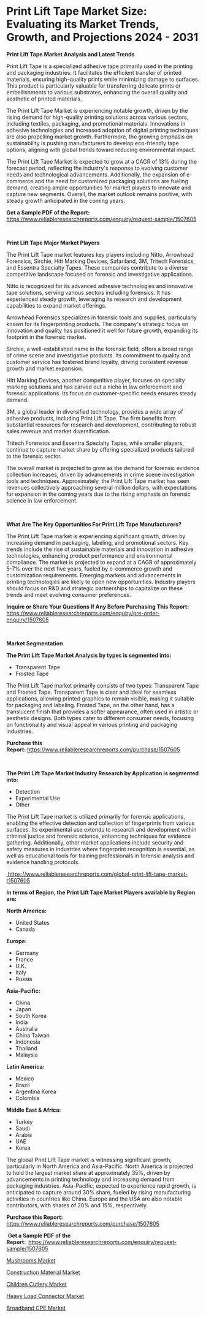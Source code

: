 <p><h1>Print Lift Tape Market Size: Evaluating its Market Trends, Growth, and Projections 2024 - 2031</h1></p><p><strong>Print Lift Tape Market Analysis and Latest Trends</strong></p>
<p><p>Print Lift Tape is a specialized adhesive tape primarily used in the printing and packaging industries. It facilitates the efficient transfer of printed materials, ensuring high-quality prints while minimizing damage to surfaces. This product is particularly valuable for transferring delicate prints or embellishments to various substrates, enhancing the overall quality and aesthetic of printed materials.</p><p>The Print Lift Tape Market is experiencing notable growth, driven by the rising demand for high-quality printing solutions across various sectors, including textiles, packaging, and promotional materials. Innovations in adhesive technologies and increased adoption of digital printing techniques are also propelling market growth. Furthermore, the growing emphasis on sustainability is pushing manufacturers to develop eco-friendly tape options, aligning with global trends toward reducing environmental impact.</p><p>The Print Lift Tape Market is expected to grow at a CAGR of 13% during the forecast period, reflecting the industry's response to evolving customer needs and technological advancements. Additionally, the expansion of e-commerce and the need for customized packaging solutions are fueling demand, creating ample opportunities for market players to innovate and capture new segments. Overall, the market outlook remains positive, with steady growth anticipated in the coming years.</p></p>
<p><strong>Get a Sample PDF of the Report:&nbsp;</strong> <a href="https://www.reliableresearchreports.com/enquiry/request-sample/1507605?utm_campaign=1400&utm_medium=2&utm_source=Github&utm_content=ia&utm_term=02102024&utm_id=print-lift-tape">https://www.reliableresearchreports.com/enquiry/request-sample/1507605</a></p>
<p>&nbsp;</p>
<p><strong>Print Lift Tape Major Market Players</strong></p>
<p><p>The Print Lift Tape market features key players including Nitto, Arrowhead Forensics, Sirchie, Hitt Marking Devices, Safariland, 3M, Tritech Forensics, and Essentra Specialty Tapes. These companies contribute to a diverse competitive landscape focused on forensic and investigative applications.</p><p>Nitto is recognized for its advanced adhesive technologies and innovative tape solutions, serving various sectors including forensics. It has experienced steady growth, leveraging its research and development capabilities to expand market offerings.</p><p>Arrowhead Forensics specializes in forensic tools and supplies, particularly known for its fingerprinting products. The company's strategic focus on innovation and quality has positioned it well for future growth, expanding its footprint in the forensic market.</p><p>Sirchie, a well-established name in the forensic field, offers a broad range of crime scene and investigative products. Its commitment to quality and customer service has fostered brand loyalty, driving consistent revenue growth and market expansion.</p><p>Hitt Marking Devices, another competitive player, focuses on specialty marking solutions and has carved out a niche in law enforcement and forensic applications. Its focus on customer-specific needs ensures steady demand.</p><p>3M, a global leader in diversified technology, provides a wide array of adhesive products, including Print Lift Tape. The firm benefits from substantial resources for research and development, contributing to robust sales revenue and market diversification.</p><p>Tritech Forensics and Essentra Specialty Tapes, while smaller players, continue to capture market share by offering specialized products tailored to the forensic sector.</p><p>The overall market is projected to grow as the demand for forensic evidence collection increases, driven by advancements in crime scene investigation tools and techniques. Approximately, the Print Lift Tape market has seen revenues collectively approaching several million dollars, with expectations for expansion in the coming years due to the rising emphasis on forensic science in law enforcement.</p></p>
<p>&nbsp;</p>
<p><strong>What Are The Key Opportunities For Print Lift Tape Manufacturers?</strong></p>
<p><p>The Print Lift Tape market is experiencing significant growth, driven by increasing demand in packaging, labeling, and promotional sectors. Key trends include the rise of sustainable materials and innovation in adhesive technologies, enhancing product performance and environmental compliance. The market is projected to expand at a CAGR of approximately 5-7% over the next five years, fueled by e-commerce growth and customization requirements. Emerging markets and advancements in printing technologies are likely to open new opportunities. Industry players should focus on R&D and strategic partnerships to capitalize on these trends and meet evolving consumer preferences.</p></p>
<p><strong>Inquire or Share Your Questions If Any Before Purchasing This Report:</strong> <a href="https://www.reliableresearchreports.com/enquiry/pre-order-enquiry/1507605?utm_campaign=1400&utm_medium=2&utm_source=Github&utm_content=ia&utm_term=02102024&utm_id=print-lift-tape">https://www.reliableresearchreports.com/enquiry/pre-order-enquiry/1507605</a></p>
<p>&nbsp;</p>
<p><strong>Market Segmentation</strong></p>
<p><strong>The Print Lift Tape Market Analysis by types is segmented into:</strong></p>
<p><ul><li>Transparent Tape</li><li>Frosted Tape</li></ul></p>
<p><p>The Print Lift Tape market primarily consists of two types: Transparent Tape and Frosted Tape. Transparent Tape is clear and ideal for seamless applications, allowing printed graphics to remain visible, making it suitable for packaging and labeling. Frosted Tape, on the other hand, has a translucent finish that provides a softer appearance, often used in artistic or aesthetic designs. Both types cater to different consumer needs, focusing on functionality and visual appeal in various printing and packaging industries.</p></p>
<p><strong>Purchase this Report:&nbsp;</strong><a href="https://www.reliableresearchreports.com/purchase/1507605?utm_campaign=1400&utm_medium=2&utm_source=Github&utm_content=ia&utm_term=02102024&utm_id=print-lift-tape">https://www.reliableresearchreports.com/purchase/1507605</a></p>
<p>&nbsp;</p>
<p><strong>The Print Lift Tape Market Industry Research by Application is segmented into:</strong></p>
<p><ul><li>Detection</li><li>Experimental Use</li><li>Other</li></ul></p>
<p><p>The Print Lift Tape market is utilized primarily for forensic applications, enabling the effective detection and collection of fingerprints from various surfaces. Its experimental use extends to research and development within criminal justice and forensic science, enhancing techniques for evidence gathering. Additionally, other market applications include security and safety measures in industries where fingerprint recognition is essential, as well as educational tools for training professionals in forensic analysis and evidence handling protocols.</p></p>
<p><a href="https://www.reliableresearchreports.com/global-print-lift-tape-market-r1507605?utm_campaign=1400&utm_medium=2&utm_source=Github&utm_content=ia&utm_term=02102024&utm_id=print-lift-tape">&nbsp;https://www.reliableresearchreports.com/global-print-lift-tape-market-r1507605</a></p>
<p><strong>In terms of Region, the Print Lift Tape Market Players available by Region are:</strong></p>
<p>
    <p> <strong> North America: </strong>
        <ul>
            <li>United States</li>
            <li>Canada</li>
        </ul>
        </p> 
    <p> <strong> Europe: </strong>
        <ul>
            <li>Germany</li>
            <li>France</li>
            <li>U.K.</li>
            <li>Italy</li>
            <li>Russia</li>
        </ul>
        </p> 
    <p> <strong> Asia-Pacific: </strong>
        <ul>
            <li>China</li>
            <li>Japan</li>
            <li>South Korea</li>
            <li>India</li>
            <li>Australia</li>
            <li>China Taiwan</li>
            <li>Indonesia</li>
            <li>Thailand</li>
            <li>Malaysia</li>
        </ul>
        </p> 
    <p> <strong> Latin America: </strong>
        <ul>
            <li>Mexico</li>
            <li>Brazil</li>
            <li>Argentina Korea</li>
            <li>Colombia</li>
        </ul>
        </p> 
    <p> <strong> Middle East & Africa: </strong>
        <ul>
            <li>Turkey</li>
            <li>Saudi</li>
            <li>Arabia</li>
            <li>UAE</li>
            <li>Korea</li>
        </ul>
    </p>
    </p>
<p><p>The global Print Lift Tape market is witnessing significant growth, particularly in North America and Asia-Pacific. North America is projected to hold the largest market share at approximately 35%, driven by advancements in printing technology and increasing demand from packaging industries. Asia-Pacific, expected to experience rapid growth, is anticipated to capture around 30% share, fueled by rising manufacturing activities in countries like China. Europe and the USA are also notable contributors, with shares of 20% and 15%, respectively.</p></p>
<p><strong>Purchase this Report: </strong><a href="https://www.reliableresearchreports.com/purchase/1507605?utm_campaign=1400&utm_medium=2&utm_source=Github&utm_content=ia&utm_term=02102024&utm_id=print-lift-tape">https://www.reliableresearchreports.com/purchase/1507605</a></p>
<p>&nbsp;<strong>Get a Sample PDF of the Report:&nbsp;&nbsp;</strong><a href="https://www.reliableresearchreports.com/enquiry/request-sample/1507605?utm_campaign=1400&utm_medium=2&utm_source=Github&utm_content=ia&utm_term=02102024&utm_id=print-lift-tape">https://www.reliableresearchreports.com/enquiry/request-sample/1507605</a></p>
<p><strong></strong></p>
<p><p><a href="https://www.linkedin.com/pulse/mushrooms-market-global-regional-analysis-2024-2031-proposis-tdnff?trackingId=IkZJbrtGSaCxDRdIk5VZug%3D%3D&utm_campaign=1400&utm_medium=2&utm_source=Github&utm_content=ia&utm_term=02102024&utm_id=print-lift-tape">Mushrooms Market</a></p><p><a href="https://www.linkedin.com/pulse/what-growth-opportunities-challenges-construction-material-yndte?utm_campaign=1400&utm_medium=2&utm_source=Github&utm_content=ia&utm_term=02102024&utm_id=print-lift-tape">Construction Material Market</a></p><p><a href="https://issuu.com/reportprime-2/docs/children-cutlery-market-size-2030.p_d960bad25085b0?utm_campaign=1400&utm_medium=2&utm_source=Github&utm_content=ia&utm_term=02102024&utm_id=print-lift-tape">Children Cutlery Market</a></p><p><a href="https://issuu.com/reportprime-2/docs/heavy-load-connector-market-size-20_dc43f248c5cdc6?utm_campaign=1400&utm_medium=2&utm_source=Github&utm_content=ia&utm_term=02102024&utm_id=print-lift-tape">Heavy Load Connector Market</a></p><p><a href="https://www.linkedin.com/pulse/global-broadband-cpe-industry-research-report-competitive-landscape-n91fe?trackingId=wVyB6zYGTlaADTbBTwh7kQ%3D%3D&utm_campaign=1400&utm_medium=2&utm_source=Github&utm_content=ia&utm_term=02102024&utm_id=print-lift-tape">Broadband CPE Market</a></p></p>